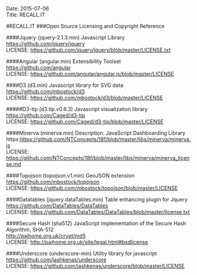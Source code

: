 Date: 2015-07-06  
Title: RECALL.IT  
   

#RECALL.IT 
###Open Source Licensing and Copyright Reference

####Jquery (jquery-2.1.3.min)
Javascript Library
<br />https://github.com/jquery/jquery
<br />LICENSE: https://github.com/jquery/jquery/blob/master/LICENSE.txt

####Angular (angular.min)
Extensibility Toolset
<br />https://github.com/angular
<br />LICENSE: https://github.com/angular/angular.js/blob/master/LICENSE

####D3 (d3.min)
Javascript library for SVG data
<br />https://github.com/mbostock/d3
<br />LICENSE: https://github.com/mbostock/d3/blob/master/LICENSE

#####D3-tip (d3.tip.v0.6.3)
Javascript visualization library
<br />https://github.com/Caged/d3-tip
<br />LICENSE: https://github.com/Caged/d3-tip/blob/master/LICENSE

####Minerva (minerva.min)
Description: JavaScript Dashboarding Library
<br />https:https://github.com/NTConcepts/18f/blob/master/libs/minerva/minerva.js
<br />LICENSE: https://github.com/NTConcepts/18f/blob/master/libs/minerva/minerva_license.md

####Topojson (topojson.v1.min)
GeoJSON extension
<br />https://github.com/mbostock/topojson
<br />LICENSE: https://github.com/mbostock/topojson/blob/master/LICENSE

####Datatables (jquery.dataTables.min)
Table enhancing plugin for Jquery
<br />https://github.com/DataTables/DataTables
<br />LICENSE: https://github.com/DataTables/DataTables/blob/master/license.txt


####Secure Hash (sha512)
JavaScript implementation of the Secure Hash Algorithm, SHA-512
<br />http://pajhome.org.uk/crypt/md5
<br />LICENSE: http://pajhome.org.uk/site/legal.html#bsdlicense

####Underscore (underscore-min)
Utility library for javascript
<br />https://github.com/jashkenas/underscore
<br />LICENSE: https://github.com/jashkenas/underscore/blob/master/LICENSE

